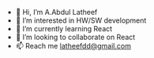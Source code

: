 - 👋 Hi, I’m A.Abdul Latheef 
- 👀 I’m interested in HW/SW development 
- 🌱 I’m currently learning React
- 💞️ I’m looking to collaborate on React
- 📫 Reach me latheefdd@gmail.com

<!---
latheefdd/latheefdd is a ✨ special ✨ repository because its `README.md` (this file) appears on your GitHub profile.
You can click the Preview link to take a look at your changes.
--->
